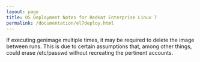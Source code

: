 ```yaml
---
layout: page
title: OS Deployment Notes for RedHat Enterprise Linux 7
permalink: /documentation/el7deploy.html
---
```


If executing genimage multiple times, it may be required to delete the image between runs. This
is due to certain assumptions that, among other things, could erase /etc/passwd without
recreating the pertinent accounts.
